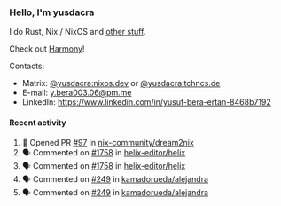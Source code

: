 ### Hello, I'm yusdacra

I do Rust, Nix / NixOS and [other stuff](https://yusdacra.gitlab.io/about).

Check out [Harmony](https://github.com/harmony-development)!

Contacts:
- Matrix: [@yusdacra:nixos.dev](https://matrix.to/#/@yusdacra:nixos.dev) or [@yusdacra:tchncs.de](https://matrix.to/#/@yusdacra:tchncs.de)
- E-mail: y.bera003.06@pm.me
- LinkedIn: https://www.linkedin.com/in/yusuf-bera-ertan-8468b7192

#### Recent activity

<!--START_SECTION:activity-->
1. 💪 Opened PR [#97](https://github.com/nix-community/dream2nix/pull/97) in [nix-community/dream2nix](https://github.com/nix-community/dream2nix)
2. 🗣 Commented on [#1758](https://github.com/helix-editor/helix/issues/1758) in [helix-editor/helix](https://github.com/helix-editor/helix)
3. 🗣 Commented on [#1758](https://github.com/helix-editor/helix/issues/1758) in [helix-editor/helix](https://github.com/helix-editor/helix)
4. 🗣 Commented on [#249](https://github.com/kamadorueda/alejandra/issues/249) in [kamadorueda/alejandra](https://github.com/kamadorueda/alejandra)
5. 🗣 Commented on [#249](https://github.com/kamadorueda/alejandra/issues/249) in [kamadorueda/alejandra](https://github.com/kamadorueda/alejandra)
<!--END_SECTION:activity-->
